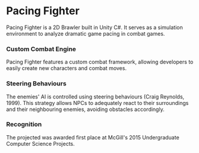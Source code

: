 # Pacing Fighter

Pacing Fighter is a 2D Brawler built in Unity C#. It serves as a simulation environment to analyze dramatic game pacing in combat games.

### Custom Combat Engine

Pacing Fighter features a custom combat framework, allowing developers to easily create new characters and combat moves.

### Steering Behaviours

The enemies' AI is controlled using steering behaviours (Craig Reynolds, 1999). This strategy allows NPCs to adequately react to their surroundings and their neighbouring enemies, avoiding obstacles accordingly.

### Recognition
The projected was awarded first place at McGill's 2015 Undergraduate Computer Science Projects.
